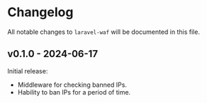 # Changelog

All notable changes to `laravel-waf` will be documented in this file.

## v0.1.0 - 2024-06-17

Initial release:

- Middleware for checking banned IPs.
- Hability to ban IPs for a period of time.
